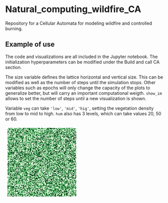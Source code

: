 # Natural_computing_wildfire_CA
Repository for a Cellular Automata for modeling wildfire and controlled burning.

## Example of use
The code and visualizations are all included in the Jupyter notebook. The initialization hyperparameters can be modified under the Build and call CA section. 

The size variable defines the lattice horizontal and vertical size. This can be modified as well as the number of steps until the simulation stops. Other variables such as epochs will only change the capacity of the plots to generalize better, but will carry an important computational weigth. `show_im` allows to set the number of steps until a new visualization is shown.

Variable `veg` can take `'low'`, `'mid'`, `'hig'`, setting the vegetation density from low to mid to high. `hum` also has 3 levels, which can take values 20, 50 or 60.

![Example result for low vegetation and humidity of 70](https://github.com/oestebanbajo/Natural_computing_wildfire_CA/blob/main/example_result/hum_70_veg_low.gif)
